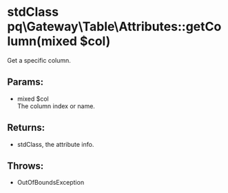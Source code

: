 # stdClass pq\Gateway\Table\Attributes::getColumn(mixed $col)

Get a specific column.

## Params:

* mixed $col  
  The column index or name.

## Returns:

* stdClass, the attribute info.

## Throws:

* OutOfBoundsException

